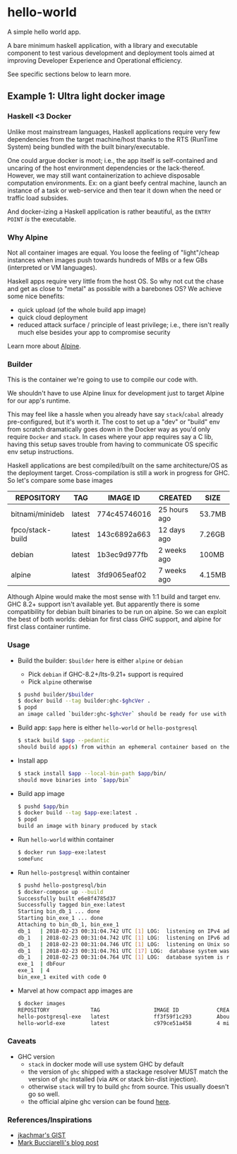 # hello-world

A simple hello world app.

A bare minimum haskell application, with a library and executable component to test various development and deployment tools aimed at improving Developer Experience and Operational efficiency.

See specific sections below to learn more.

## Example 1: Ultra light docker image

### Haskell <3 Docker

Unlike most mainstream languages, Haskell applications require very few dependencies from the target machine/host thanks to the RTS (RunTime System) being bundled with the built binary/executable.

One could argue docker is moot; i.e., the app itself is self-contained and uncaring of the host environment dependencies or the lack-thereof. However, we may still want containerization to achieve disposable computation environments. Ex: on a giant beefy central machine, launch an instance of a task or web-service and then tear it down when the need or traffic load subsides.

And docker-izing a Haskell application is rather beautiful, as the `ENTRY POINT` _is_ the executable.

### Why Alpine

Not all container images are equal. You loose the feeling of "light"/cheap instances when images push towards hundreds of MBs or a few GBs (interpreted or VM languages).

Haskell apps require very little from the host OS. So why not cut the chase and get as close to "metal" as possible with a barebones OS? We achieve some nice benefits:

- quick upload (of the whole build app image)
- quick cloud deployment
- reduced attack surface / principle of least privilege; i.e., there isn't really much else besides your app to compromise security

Learn more about [Alpine](https://alpinelinux.org/about/).

### Builder

This is the container we're going to use to compile our code with.

We shouldn't have to use Alpine linux for development just to target Alpine for our app's runtime.

This may feel like a hassle when you already have say `stack`/`cabal` already pre-configured, but it's worth it. The cost to set up a "dev" or "build" env from scratch dramatically goes down in the Docker way as you'd only require `Docker` and `stack`. In cases where your app requires say a C lib, having this setup saves trouble from having to communicate OS specific env setup instructions.

Haskell applications are best compiled/built on the same architecture/OS as the deployment target. Cross-compilation is still a work in progress for GHC. So let's compare some base images

REPOSITORY         |   TAG           |     IMAGE ID       |    CREATED       |     SIZE
-------------------|-----------------|--------------------|------------------|-----------
bitnami/minideb    |   latest        |     774c45746016   |    25 hours ago  |     53.7MB
fpco/stack-build   |   latest        |     143c6892a663   |    12 days ago   |     7.26GB
debian             |   latest        |     1b3ec9d977fb   |    2 weeks ago   |     100MB
alpine             |   latest        |     3fd9065eaf02   |    7 weeks ago   |     4.15MB

Although Alpine would make the most sense with 1:1 build and target env. GHC 8.2+ support isn't available yet. But apparently there is some compatibility for debian built binaries to be run on alpine. So we can exploit the best of both worlds: debian for first class GHC support, and alpine for first class container runtime.

### Usage

- Build the builder: `$builder` here is either `alpine` or `debian`
  - Pick `debian` if GHC-8.2+/lts-9.21+ support is required
  - Pick `alpine` otherwise
  ```bash
  $ pushd builder/$builder
  $ docker build --tag builder:ghc-$ghcVer .
  $ popd
  an image called `builder:ghc-$ghcVer` should be ready for use with `stack`
  ```

- Build app: `$app` here is either `hello-world` or `hello-postgresql`
  ```bash
  $ stack build $app --pedantic
  should build app(s) from within an ephemeral container based on the `builder:ghc-$ghcVer` image
  ```

- Install app
  ```bash
  $ stack install $app --local-bin-path $app/bin/
  should move binaries into `$app/bin`
  ```

- Build app image
  ```bash
  $ pushd $app/bin
  $ docker build --tag $app-exe:latest .
  $ popd
  build an image with binary produced by stack
  ```

- Run `hello-world` within container
  ```bash
  $ docker run $app-exe:latest
  someFunc
  ```

- Run `hello-postgresql` within container
  ```bash
  $ pushd hello-postgresql/bin
  $ docker-compose up --build
  Successfully built e6e8f4785d37
  Successfully tagged bin_exe:latest
  Starting bin_db_1 ... done
  Starting bin_exe_1 ... done
  Attaching to bin_db_1, bin_exe_1
  db_1   | 2018-02-23 00:31:04.742 UTC [1] LOG:  listening on IPv4 address "0.0.0.0", port 5432
  db_1   | 2018-02-23 00:31:04.742 UTC [1] LOG:  listening on IPv6 address "::", port 5432
  db_1   | 2018-02-23 00:31:04.746 UTC [1] LOG:  listening on Unix socket "/var/run/postgresql/.s.PGSQL.5432"
  db_1   | 2018-02-23 00:31:04.761 UTC [17] LOG:  database system was shut down at 2018-02-23 00:27:02 UTC
  db_1   | 2018-02-23 00:31:04.764 UTC [1] LOG:  database system is ready to accept connections
  exe_1  | dbFour
  exe_1  | 4
  bin_exe_1 exited with code 0
  ```

- Marvel at how compact app images are
  ```bash
  $ docker images
  REPOSITORY             TAG                 IMAGE ID            CREATED              SIZE
  hello-postgresql-exe   latest              ff3f59f1c293        About a minute ago   22.7MB
  hello-world-exe        latest              c979ce51a458        4 minutes ago        8.13MB
  ```

### Caveats

- GHC version
  - `stack` in docker mode will use system GHC by default
  - the version of `ghc` shipped with a stackage resolver MUST match the version of `ghc` installed (via `APK` or stack bin-dist injection).
  - otherwise `stack` will try to build `ghc` from source. This usually doesn't go so well.
  - the official alpine ghc version can be found [here](https://pkgs.alpinelinux.org/packages?name=ghc&branch=edge).

### References/Inspirations

- [jkachmar's GIST](https://gist.github.com/jkachmar/4828bfe0f585bec93878ea893c3373ee)
- [Mark Bucciarelli's blog post](http://markbucciarelli.com/posts/2017-04-05_haskell_on_alpine_linux.html)
